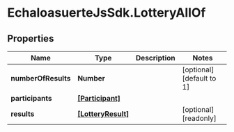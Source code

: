 # EchaloasuerteJsSdk.LotteryAllOf

## Properties

Name | Type | Description | Notes
------------ | ------------- | ------------- | -------------
**numberOfResults** | **Number** |  | [optional] [default to 1]
**participants** | [**[Participant]**](Participant.md) |  | 
**results** | [**[LotteryResult]**](LotteryResult.md) |  | [optional] [readonly] 


